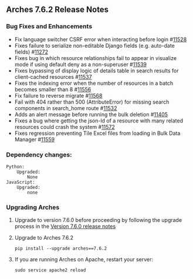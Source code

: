 ## Arches 7.6.2 Release Notes

### Bug Fixes and Enhancements

-   Fix language switcher CSRF error when interacting before login #[11528](https://github.com/archesproject/arches/issues/11528)
-   Fixes failure to serialize non-editable Django fields (e.g. auto-date fields) #[11272](https://github.com/archesproject/arches/issues/11272)
-   Fixes bug in which resource relationships fail to appear in visualize mode if using default deny as a non-superuser #[11539](https://github.com/archesproject/arches/pull/11539)
-   Fixes bypassing of display logic of details table in search results for client-cached resources #[11537](https://github.com/archesproject/arches/issues/11537)
-   Fixes the indexing error when the number of resources in a batch becomes smaller than 8 #[11556](https://github.com/archesproject/arches/issues/11556)
-   Fix failure to reverse migrate #[11568](https://github.com/archesproject/arches/issues/11568)
-   Fail with 404 rather than 500 (AttributeError) for missing search components in search_home route #[11532](https://github.com/archesproject/arches/issues/11532)
-   Adds an alert message before running the bulk deletion #[11405](https://github.com/archesproject/arches/issues/11405)
-   Fixes a bug where getting the json-ld of a resource with many related resources could crash the system #[11572](https://github.com/archesproject/arches/issues/11572)
-   Fixes regression preventing Tile Excel files from loading in Bulk Data Manager #[11559](https://github.com/archesproject/arches/issues/11559)

### Dependency changes:

```
Python:
    Upgraded:
        None
JavaScript:
    Upgraded:
        none
```

### Upgrading Arches

1. Upgrade to version 7.6.0 before proceeding by following the upgrade process in the [Version 7.6.0 release notes](https://github.com/archesproject/arches/blob/dev/7.6.x/releases/7.6.0.md)

2. Upgrade to Arches 7.6.2
    ```
    pip install --upgrade arches==7.6.2
    ```

3. If you are running Arches on Apache, restart your server:
    ```
    sudo service apache2 reload
    ```

